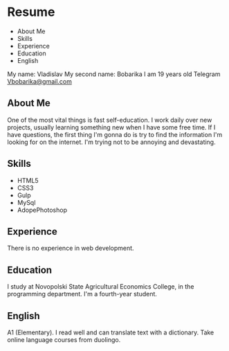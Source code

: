 # Resume
* About Me
* Skills
* Experience
* Education
* English

My name: Vladislav
My second name: Bobarika
I am 19 years old
Telegram
Vbobarika@gmail.com

## About Me

One of the most vital things is fast self-education. I work daily over new projects, usually learning something new when I have some free time. If I have questions, the first thing I'm gonna do is try to find the information I'm looking for on the internet. I'm trying not to be annoying and devastating.

## Skills

* HTML5
* CSS3
* Gulp
* MySql
* AdopePhotoshop

## Experience

There is no experience in web development.

## Education

I study at Novopolski State Agricultural Economics College, in the programming department. I'm a fourth-year student.

## English

A1 (Elementary). I read well and can translate text with a dictionary. Take online language courses from duolingo.

